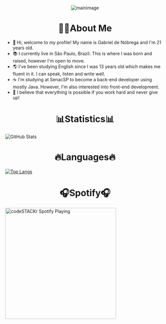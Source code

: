 <p align="center">
  <img src="https://user-images.githubusercontent.com/84252664/157065499-8705b002-7e87-4dc4-b56e-46a3f67954f9.png" alt="mainimage" />
</p>

<h1 align="center" width="100%">
👨‍💻About Me
</h1>

- 👋 Hi, welcome to my profile! My name is Gabriel de Nóbrega and I'm 21 years old.
- 📚 I currently live in São Paulo, Brazil. This is where I was born and raised, however I'm open to move.
- 🌎 I've been studying English since I was 13 years old which makes me fluent in it. I can speak, listen and write well.
- ☕ I'm studying at SenacSP to become a back-end developer using mostly Java. However, I'm also interested into front-end development.
- 🌱 I believe that everything is possible if you work hard and never give up!

<h1 align="center" width="100%">
📊Statistics📊
</h1>

![GitHub Stats](https://github-readme-stats.vercel.app/api?username=GabrielDeNobrega&bg_color=355,19C1F2,13B63A&title_color=000000&text_color=4F4C4C)

<h1 align="center" width="100%">
🔥Languages🔥
</h1>

[![Top Langs](https://github-readme-stats.vercel.app/api/top-langs/?username=GabrielDeNobrega&layout=compact&bg_color=355,19C1F2,13B63A&title_color=000000&text_color=4F4C4C)](https://github.com/GabrielDeNobrega/github-readme-stats)

<h1 align="center" width="100%">
🎧Spotify🎧
</h1>

[<img src="https://novatorem-three-eosin.vercel.app/api/spotify" alt="codeSTACKr Spotify Playing" width="350" />](https://open.spotify.com/user/12174985492)
